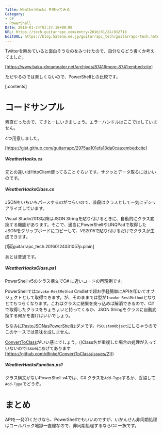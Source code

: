 ```yaml
---
Title: WeatherHacks を触ってみる
Category:
- C#
- PowerShell
Date: 2016-01-24T03:27:18+09:00
URL: https://tech.guitarrapc.com/entry/2016/01/24/032718
EditURL: https://blog.hatena.ne.jp/guitarrapc_tech/guitarrapc-tech.hatenablog.com/atom/entry/6653586347154292648
---
```


Twitterを眺めていると面白そうなのをみつけたので、自分ならどう書くか考えてました。

[https://www.baku-dreameater.net/archives/8741#more-8741:embed:cite]

ただやるのでは楽しくないので、PowerShellとの比較です。


[:contents]

# コードサンプル

素直だったので、てきとーにいきましょう。エラーハンドルはここではしていません。

4つ用意しました。

[https://gist.github.com/guitarrapc/2975aa101efa13da0caa:embed:cite]

##### WeatherHacks.cs

元との違いはHttpClient使ってることぐらいです。サクッとデータ取るにはいいのです。

##### WeatherHacksClass.cs

JSONをいちいちパースするのがつらいので、普段はクラスとして一気にデシリアライズしています。

Visual Studio2013以降はJSON Stringを貼り付けるときに、自動的にクラス変換する機能があります。そこで、適当にPowerShellやLINQPadで取得したJSONをクリップボードにコピーして、VS2015で貼り付けるだけでクラスが生成できます。

[f:id:guitarrapc_tech:20160124031057p:plain]

あとは普通です。

##### WeatherHacksClass.ps1

PowerShell v5のクラス構文でC# に近いコードの再現例です。

PowerShellでは`Invoke-RestMethod` Cmdletで超お手軽簡単にAPIを叩いてオブジェクトとして取得できます。が、そのままでは型が`Invoke-RestMethod`となりとてもつらくなります。これはクラスに結果を突っ込めば解消できるので、C# で取得したクラスをちょちょいと持ってくるか、JSON Stringをクラスに自動変換する何かを書けばいいでしょう。

ちなみに[PasteJSONasPowerShell](https://github.com/dfinke/PasteJSONasPowerShell)はダメです。`PSCustomObject`にしちゃうのでこのケースでは意味を成しません。

[ConvertToClass](https://www.powershellgallery.com/packages/ConvertToClass)がいい感じでしょう。((Class名が重複した場合の処理が入っていないのでIssueにあげてあります[https://github.com/dfinke/ConvertToClass/issues/2]))

##### WeatherHacksFunction.ps1

クラス構文がないPowerShell v4では、C# クラスを`Add-Type`するか、妥協して`Add-Type`でどうぞ。

# まとめ

APIを一発叩くだけなら、PowerShellでもいいのですが、いかんせん非同期処理はコールバック地獄一直線なので、非同期処理するならC# 一択です。
